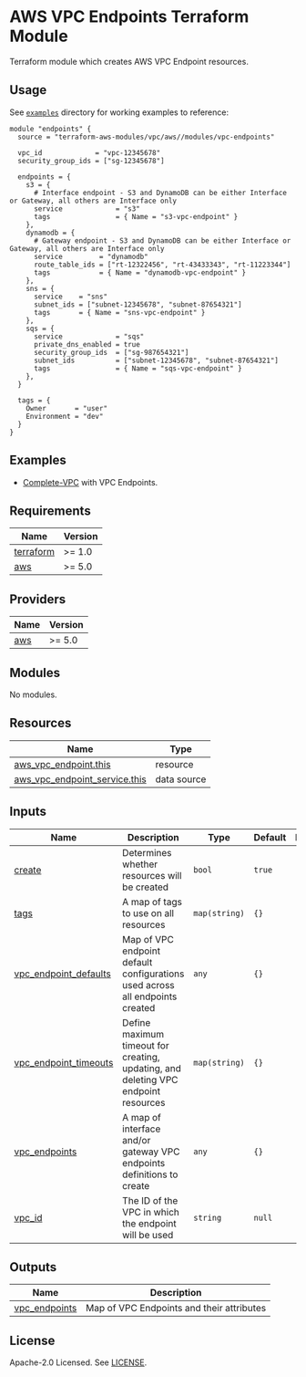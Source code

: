 # AWS VPC Endpoints Terraform Module

Terraform module which creates AWS VPC Endpoint resources.

## Usage

See [`examples`](https://github.com/clowdhaus/terraform-aws-vpc-v5/tree/main/examples) directory for working examples to reference:

```hcl
module "endpoints" {
  source = "terraform-aws-modules/vpc/aws//modules/vpc-endpoints"

  vpc_id             = "vpc-12345678"
  security_group_ids = ["sg-12345678"]

  endpoints = {
    s3 = {
      # Interface endpoint - S3 and DynamoDB can be either Interface or Gateway, all others are Interface only
      service             = "s3"
      tags                = { Name = "s3-vpc-endpoint" }
    },
    dynamodb = {
      # Gateway endpoint - S3 and DynamoDB can be either Interface or Gateway, all others are Interface only
      service         = "dynamodb"
      route_table_ids = ["rt-12322456", "rt-43433343", "rt-11223344"]
      tags            = { Name = "dynamodb-vpc-endpoint" }
    },
    sns = {
      service    = "sns"
      subnet_ids = ["subnet-12345678", "subnet-87654321"]
      tags       = { Name = "sns-vpc-endpoint" }
    },
    sqs = {
      service             = "sqs"
      private_dns_enabled = true
      security_group_ids  = ["sg-987654321"]
      subnet_ids          = ["subnet-12345678", "subnet-87654321"]
      tags                = { Name = "sqs-vpc-endpoint" }
    },
  }

  tags = {
    Owner       = "user"
    Environment = "dev"
  }
}
```

## Examples

- [Complete-VPC](../../examples/complete-vpc) with VPC Endpoints.

<!-- BEGINNING OF PRE-COMMIT-TERRAFORM DOCS HOOK -->
## Requirements

| Name | Version |
|------|---------|
| <a name="requirement_terraform"></a> [terraform](#requirement\_terraform) | >= 1.0 |
| <a name="requirement_aws"></a> [aws](#requirement\_aws) | >= 5.0 |

## Providers

| Name | Version |
|------|---------|
| <a name="provider_aws"></a> [aws](#provider\_aws) | >= 5.0 |

## Modules

No modules.

## Resources

| Name | Type |
|------|------|
| [aws_vpc_endpoint.this](https://registry.terraform.io/providers/hashicorp/aws/latest/docs/resources/vpc_endpoint) | resource |
| [aws_vpc_endpoint_service.this](https://registry.terraform.io/providers/hashicorp/aws/latest/docs/data-sources/vpc_endpoint_service) | data source |

## Inputs

| Name | Description | Type | Default | Required |
|------|-------------|------|---------|:--------:|
| <a name="input_create"></a> [create](#input\_create) | Determines whether resources will be created | `bool` | `true` | no |
| <a name="input_tags"></a> [tags](#input\_tags) | A map of tags to use on all resources | `map(string)` | `{}` | no |
| <a name="input_vpc_endpoint_defaults"></a> [vpc\_endpoint\_defaults](#input\_vpc\_endpoint\_defaults) | Map of VPC endpoint default configurations used across all endpoints created | `any` | `{}` | no |
| <a name="input_vpc_endpoint_timeouts"></a> [vpc\_endpoint\_timeouts](#input\_vpc\_endpoint\_timeouts) | Define maximum timeout for creating, updating, and deleting VPC endpoint resources | `map(string)` | `{}` | no |
| <a name="input_vpc_endpoints"></a> [vpc\_endpoints](#input\_vpc\_endpoints) | A map of interface and/or gateway VPC endpoints definitions to create | `any` | `{}` | no |
| <a name="input_vpc_id"></a> [vpc\_id](#input\_vpc\_id) | The ID of the VPC in which the endpoint will be used | `string` | `null` | no |

## Outputs

| Name | Description |
|------|-------------|
| <a name="output_vpc_endpoints"></a> [vpc\_endpoints](#output\_vpc\_endpoints) | Map of VPC Endpoints and their attributes |
<!-- END OF PRE-COMMIT-TERRAFORM DOCS HOOK -->

## License

Apache-2.0 Licensed. See [LICENSE](https://github.com/clowdhaus/terraform-aws-vpc-v5/blob/main/LICENSE).
